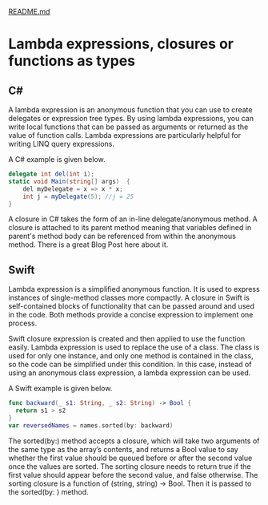 [README.md](../README.md)


# Lambda expressions, closures or functions as types


## C#
A lambda expression is an anonymous function that you can use to create delegates or expression tree types. By using lambda expressions, you can write local functions that can be passed as arguments or returned as the value of function calls. Lambda expressions are particularly helpful for writing LINQ query expressions.

A C# example is given below.
```CS
delegate int del(int i);  
static void Main(string[] args)  {  
    del myDelegate = x => x * x;  
    int j = myDelegate(5); //j = 25  
}  
```


A closure in C# takes the form of an in-line delegate/anonymous method. A closure is attached to its parent method meaning that variables defined in parent's method body can be referenced from within the anonymous method. There is a great Blog Post here about it.


## Swift
Lambda expression is a simplified anonymous function. It is used to express instances of single-method classes more compactly. A closure in Swift is self-contained blocks of functionality that can be passed around and used in the code. Both methods provide a concise expression to implement one process. 

Swift closure expression is created and then applied to use the function easily. Lambda expression is used to replace the use of a class. The class is used for only one instance, and only one method is contained in the class, so the code can be simplified under this condition.
In this case, instead of using an anonymous class expression, a lambda expression can be used.  

A Swift example is given below.
```Swift
func backward(_ s1: String, _ s2: String) -> Bool {
  return s1 > s2
}
var reversedNames = names.sorted(by: backward)
```
The sorted(by:) method accepts a closure, which will take two arguments of the same type as the array’s contents, and returns a Bool value to say whether the first value should be queued before or after the second value once the values are sorted. The sorting closure needs to return true if the first value should appear before the second value, and false otherwise.
The sorting closure is a function of (string, string) -> Bool. Then it is passed to the sorted(by: ) method.
